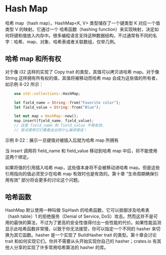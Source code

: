 <!--
 * @Author: matiastang
 * @Date: 2024-09-27 11:07:58
 * @LastEditors: matiastang
 * @LastEditTime: 2024-09-27 11:11:18
 * @FilePath: /rust-learn/md/集合/HashMap.md
 * @Description: Hash Map
-->
# Hash Map

哈希 map（hash map）。HashMap<K, V> 类型储存了一个键类型 K 对应一个值类型 V 的映射。它通过一个 哈希函数（hashing function）来实现映射，决定如何将键和值放入内存中。很多编程语言支持这种数据结构，不过通常有不同的名字：哈希、map、对象、哈希表或者关联数组，仅举几例。

## 哈希 map 和所有权
对于像 i32 这样的实现了 Copy trait 的类型，其值可以拷贝进哈希 map。对于像 String 这样拥有所有权的值，其值将被移动而哈希 map 会成为这些值的所有者，如示例 8-22 所示：
```rs
    use std::collections::HashMap;

    let field_name = String::from("Favorite color");
    let field_value = String::from("Blue");

    let mut map = HashMap::new();
    map.insert(field_name, field_value);
    // 这里 field_name 和 field_value 不再有效，
    // 尝试使用它们看看会出现什么编译错误！
```
示例 8-22：展示一旦键值对被插入后就为哈希 map 所拥有

当 insert 调用将 field_name 和 field_value 移动到哈希 map 中后，将不能使用这两个绑定。

如果将值的引用插入哈希 map，这些值本身将不会被移动进哈希 map。但是这些引用指向的值必须至少在哈希 map 有效时也是有效的。第十章 “生命周期确保引用有效” 部分将会更多的讨论这个问题。

## 哈希函数

HashMap 默认使用一种叫做 SipHash 的哈希函数，它可以抵御涉及哈希表（hash table）1 的拒绝服务（Denial of Service, DoS）攻击。然而这并不是可用的最快的算法，不过为了更高的安全性值得付出一些性能的代价。如果性能监测显示此哈希函数非常慢，以致于你无法接受，你可以指定一个不同的 hasher 来切换为其它函数。hasher 是一个实现了 BuildHasher trait 的类型。第十章会讨论 trait 和如何实现它们。你并不需要从头开始实现你自己的 hasher；crates.io 有其他人分享的实现了许多常用哈希算法的 hasher 的库。
